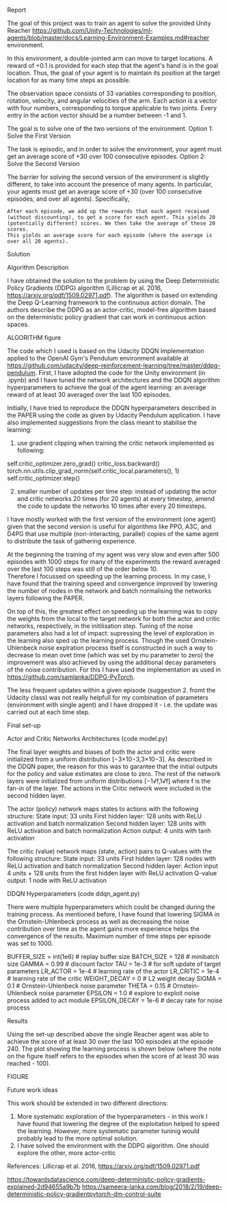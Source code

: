 Report

The goal of this project was to train an agent to solve the provided Unity Reacher https://github.com/Unity-Technologies/ml-agents/blob/master/docs/Learning-Environment-Examples.md#reacher environment.

In this environment, a double-jointed arm can move to target locations. A reward of +0.1 is provided for each step that the agent's hand is in the goal location. Thus, the goal of your agent is to maintain its position at the target location for as many time steps as possible.

The observation space consists of 33 variables corresponding to position, rotation, velocity, and angular velocities of the arm. Each action is a vector with four numbers, corresponding to torque applicable to two joints. Every entry in the action vector should be a number between -1 and 1.

The goal is to solve one of the two versions of the environment.
Option 1: Solve the First Version

The task is episodic, and in order to solve the environment, your agent must get an average score of +30 over 100 consecutive episodes.
Option 2: Solve the Second Version

The barrier for solving the second version of the environment is slightly different, to take into account the presence of many agents. In particular, your agents must get an average score of +30 (over 100 consecutive episodes, and over all agents). Specifically,

    After each episode, we add up the rewards that each agent received (without discounting), to get a score for each agent. This yields 20 (potentially different) scores. We then take the average of these 20 scores.
    This yields an average score for each episode (where the average is over all 20 agents).


Solution

Algorithm Description

I have obtained the solution to the problem by using the Deep Deterministic Policy Gradients (DDPG) algorithm (Lillicrap et al. 2016, https://arxiv.org/pdf/1509.02971.pdf). The algorithm is based on extending the Deep Q-Learning framework to the continuous action domain. The authors describe the DDPG as an actor-critic, model-free algorithm based on the deterministic policy gradient that can work in continuous action spaces. 


ALGORITHM figure


The code which I used is based on the Udacity DDQN implementation applied to the OpenAI Gym's Pendulum environment available at https://github.com/udacity/deep-reinforcement-learning/tree/master/ddpg-pendulum. First, I have adopted the code for the Unity environment (in .ipynb) and I have tuned the network architectures and the DDQN algorithm hyperparameters to achieve the goal of the agent learning: an average reward of at least 30 averaged over the last 100 episodes.

Initially, I have tried to reproduce the DDQN hyperparameters described in the PAPER using the code as given by Udacity Pendulum application. I have also implemented suggestions from the class meant to stabilise the learning: 
1. use gradient clipping when training the critic network implemented as following:

self.critic_optimizer.zero_grad()
critic_loss.backward()
torch.nn.utils.clip_grad_norm(self.critic_local.parameters(), 1)
self.critic_optimizer.step()

2. smaller number of updates per time step: instead of updating the actor and critic networks 20 times (for 20 agents) at every timestep, amend the code to update the networks 10 times after every 20 timesteps. 

I have mostly worked with the first version of the environment (one agent) given that the second version is useful for algorithms like PPO, A3C, and D4PG that use multiple (non-interacting, parallel) copies of the same agent to distribute the task of gathering experience. 

At the beginning the training of my agent was very slow and even after 500 episodes with 1000 steps for many of the experiments the reward averaged over the last 100 steps was still of the order below 10.  
Therefore I focussed on speeding up the learning process.
In my case, I have found that the training speed and convergence improved by lowering the number of nodes in the network and batch normalising the networks layers following the PAPER.

On top of this, the greatest effect on speeding up the learning was to copy the weights from the local to the target network for both the actor and critic networks, respectively, in the initilisation step. Tuning of the noise parameters also had a lot of impact: supressing the level of exploration in the learning also sped up the learning process. Though the used Ornstein-Uhlenbeck noise explration process itself is constructed in such a way to decrease to mean ovet time (which was set by mu parameter to zero) the improvement was also achieved by using the additional decay parameters of the noise contribution. For this I have used the implementation as used in https://github.com/samlanka/DDPG-PyTorch.

The less frequent updates within a given episode (suggestion 2. fromt the Udacity class) was not really helpfull for my combination of parameters (environment with single agent) and I have dropped it - i.e. the update was carried out at each time step. 


Final set-up

Actor and Critic Networks Architectures (code model.py)

 The final layer weights and biases of both the actor and critic were initialized from a uniform distribution [−3×10−3,3×10−3].  As described in the DDQN paper, the reason for this was to garantee that the initial outputs for the policy and value estimates are close to zero. The rest of the network layers were initialized from uniform distributions [−1√f,1√f] where f is the fan-in of the layer. The actions in the Critic network were included in the second hidden layer. 

 The actor (policy) network maps states to actions with the following structure:
    State input: 33 units
    First hidden layer: 128 units with ReLU activation and batch normalization
    Second hidden layer: 128 units with ReLU activation and batch normalization
    Action output: 4 units with tanh activation

The critic (value) network maps (state, action) pairs to Q-values with the following structure:
    State input: 33 units
    First hidden layer: 128 nodes with ReLU activation and batch normalization
    Second hidden layer:  Action input 4 units + 128 units from the first hidden layer with ReLU activation 
    Q-value output: 1 node with ReLU activation



DDQN Hyperparameters (code ddqn_agent.py)

There were multiple hyperparameters which could be changed during the training process. As mentioned before, I have found that lowering SIGMA in the Ornstein-Uhlenbeck process as well as decreasing the noise contribution over time as the agent gains more experience helps the convergence of the results. Maximum number of time steps per episode was set to 1000. 


BUFFER_SIZE = int(1e6)  # replay buffer size
BATCH_SIZE = 128        # minibatch size
GAMMA = 0.99            # discount factor
TAU = 1e-3              # for soft update of target parameters
LR_ACTOR = 1e-4         # learning rate of the actor 
LR_CRITIC = 1e-4        # learning rate of the critic
WEIGHT_DECAY = 0        # L2 weight decay
SIGMA = 0.1             # Ornstein-Uhlenbeck noise parameter
THETA = 0.15            # Ornstein-Uhlenbeck noise parameter
EPSILON = 1.0           # explore to exploit noise process added to act module
EPSILON_DECAY = 1e-6    # decay rate for noise process



Results

Using the set-up described above the single Reacher agent was able to achieve the score of at least 30 over the last 100 episodes 
at the episode 240. The plot showing the learning process is shown below (where the note on the figure itself refers to the episodes when the score of at least 30 was reached - 100). 

FIGURE


Future work ideas

This work should be extended in two different directions:
1. More systematic exploration of the hyperparameters - in this work I have found that lowering the degree of the exploitation helped to speed the learning. However, more systematic parameter tuninig would probably lead to the more optimal solution. 
2. I have solved the environment with the DDPG algorithm. One should explore the other, more  actor-critic 


References:
Lillicrap et al. 2016, https://arxiv.org/pdf/1509.02971.pdf

https://towardsdatascience.com/deep-deterministic-policy-gradients-explained-2d94655a9b7b
https://sameera-lanka.com/blog/2018/2/19/deep-deterministic-policy-gradientpytorch-dm-control-suite

